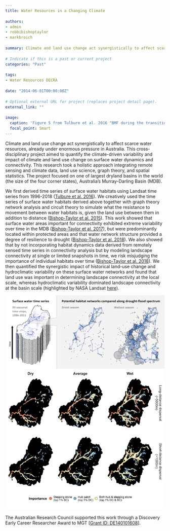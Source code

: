 ```yaml
---
title: Water Resources in a Changing Climate

authors:
- admin
- robbibishoptaylor
- markbroich

summary: Climate and land use change act synergistically to affect scarce water resources, already under enormous pressure in Australia. This cross-disciplinary project aimed to quantify the climate-driven variability and impact of climate and land use change on surface water dynamics and connectivity. This research took a holistic approach integrating remote sensing and climate data, land use science, graph theory, and spatial statistics. The project focused on one of largest dryland basins in the world (the size of the four corner states), Australia’s Murray-Darling Basin (MDB).

# Indicate if this is a past or current project
categories: "Past"

tags:
- Water Resources DECRA

date: "2014-06-01T00:00:00Z"

# Optional external URL for project (replaces project detail page).
external_link: ""

image:
  caption: 'Figure 5 from Tulbure et al. 2016 "BMF during the transition from a dry to a wet period (2010-beginning of 2011, top three panels), where blue and red represent water and flooded forest, respectively, as mapped by our random forest algorithm displayed over Landsat 5 TM imagery (bands 7,4,2 as RGB); and frequency of flooded forest at BMF from 1986 to 2011 (bottom panel)."'
  focal_point: Smart
---
```


Climate and land use change act synergistically to affect scarce water resources, already under enormous pressure in Australia. This cross-disciplinary project aimed to quantify the climate-driven variability and impact of climate and land use change on surface water dynamics and connectivity. This research took a holistic approach integrating remote sensing and climate data, land use science, graph theory, and spatial statistics. The project focused on one of largest dryland basins in the world (the size of the four corner states), Australia’s Murray-Darling Basin (MDB).

We first derived time series of surface water habitats using Landsat time series from 1996-2018 (<a href="https://www-sciencedirect-com.prox.lib.ncsu.edu/science/article/pii/S0034425716300621">Tulbure et al. 2016</a>). We creatively used the time series of surface water habitats derived above together with graph theory network analysis and circuit theory to simulate what the resistance to movement between water habitats is, given the land use between them in addition to distance (<a href="https://link.springer.com/article/10.1007/s10980-015-0230-4">Bishop-Taylor et al. 2015</a>). This work showed that surface water areas important for connectivity exhibited extreme variability over time in the MDB (<a href="https://esajournals.onlinelibrary.wiley.com/doi/abs/10.1002/eap.1507">Bishop-Taylor et al. 2017</a>), but were predominantly located within protected areas and that water network structure provided a degree of resilience to drought (<a href="https://www-sciencedirect-com.prox.lib.ncsu.edu/science/article/pii/S1470160X17304429">Bishop-Taylor et al. 2018</a>). We also showed that by not incorporating habitat dynamics data derived from remotely sensed time series in connectivity analysis but by modeling landscape connectivity at single or limited snapshots in time, we risk misjudging the importance of individual habitats over time (<a href="https://link.springer.com/article/10.1007/s10980-018-0624-1">Bishop-Taylor et al. 2018</a>). We then quantified the synergistic impact of historical land-use change and hydroclimatic variability on these surface water networks and found that land use was important in determining landscape connectivity at the local scale, whereas hydroclimatic variability dominated landscape connectivity at the basin scale (highlighted by NASA Landsat <a href="https://landsat.gsfc.nasa.gov/article/graphing-a-path-to-survival-habitat-connectivity-in-australias-murray-darling-basin/">here</a>).

<img src="bishop_abstract.png" alt="image not available">
<img src="figure3.jpg" alt="image not available">

The Australian Research Council supported this work through a Discovery Early Career Researcher Award to MGT [<a href="https://researchdata.edu.au/discovery-early-career-id-de140101608/518324">Grant ID: DE140101608</a>].
